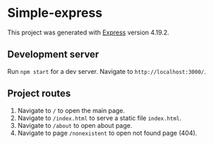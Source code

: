 # Simple-express

This project was generated with [Express](https://github.com/expressjs/express) version 4.19.2.

## Development server

Run `npm start` for a dev server. Navigate to `http://localhost:3000/`.

## Project routes

   1. Navigate to `/` to open the main page.
   2. Navigate to `/index.html` to serve a static file `index.html`.
   3. Navigate to `/about` to open about page.
   4. Navigate to page `/nonexistent` to open not found page (404).

